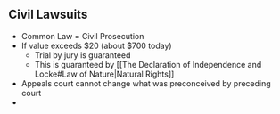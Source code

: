 ## Civil Lawsuits
 - Common Law = Civil Prosecution
 - If value exceeds $20 (about $700 today)
	 - Trial by jury is guaranteed
	 - This is guaranteed by [[The Declaration of Independence and Locke#Law of Nature|Natural Rights]]
- Appeals court cannot change what was preconceived by preceding court
- 